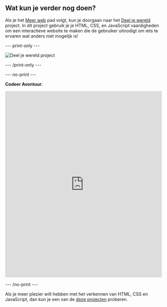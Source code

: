 ## Wat kun je verder nog doen?

Als je het [Meer web](https://projects.raspberrypi.org/en/raspberrypi/more-web) pad volgt, kun je doorgaan naar het [Deel je wereld](https://projects.raspberrypi.org/en/projects/share-your-world) project. In dit project gebruik je je HTML, CSS, en JavaScript vaardigheden om een interactieve website te maken die de gebruiker uitnodigt om iets te ervaren wat anders niet mogelijk is!

\--- print-only ---

![Deel je wereld project](images/share-your-world-project.png)

\--- /print-only ---

\--- no-print ---

**Codeer Avontuur**:

<iframe src="https://editor.raspberrypi.org/en/embed/viewer/share-your-world-coding" width="100%" height="600" frameborder="0" marginwidth="0" marginheight="0" allowfullscreen> 
</iframe>

\--- /no-print ---

Als je meer plezier wilt hebben met het verkennen van HTML, CSS en JavaScript, dan kun je een van de [deze projecten](https://projects.raspberrypi.org/nl/projects?software%5B%5D=html-css-javascript) proberen.
